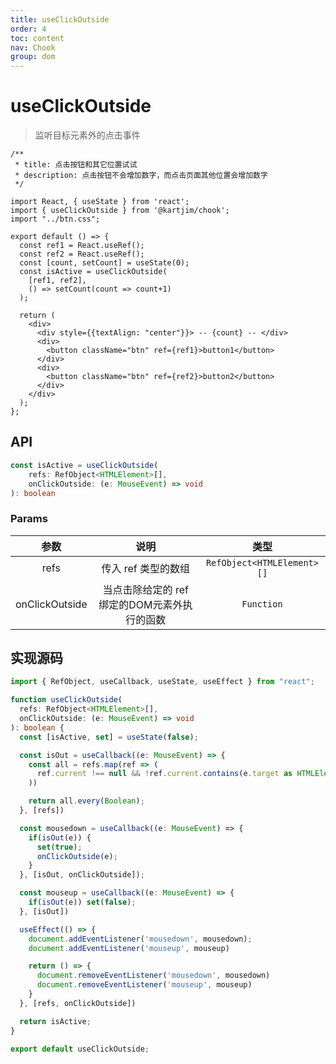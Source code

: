 ```yaml
---
title: useClickOutside
order: 4
toc: content
nav: Chook
group: dom
---
```

# useClickOutside

> 监听目标元素外的点击事件

```tsx
/**
 * title: 点击按钮和其它位置试试
 * description: 点击按钮不会增加数字，而点击页面其他位置会增加数字
 */

import React, { useState } from 'react';
import { useClickOutside } from '@kartjim/chook';
import "../btn.css";

export default () => {
  const ref1 = React.useRef();
  const ref2 = React.useRef();
  const [count, setCount] = useState(0);
  const isActive = useClickOutside(
    [ref1, ref2], 
    () => setCount(count => count+1)
  );

  return (
    <div>
      <div style={{textAlign: "center"}}> -- {count} -- </div>
      <div>
        <button className="btn" ref={ref1}>button1</button>
      </div>
      <div>
        <button className="btn" ref={ref2}>button2</button>
      </div>
    </div>
  );
};
```

## API
```ts
const isActive = useClickOutside(
    refs: RefObject<HTMLElement>[],
    onClickOutside: (e: MouseEvent) => void
): boolean
```
### Params
|      参数      |                     说明                     |            类型            |
| :------------: | :------------------------------------------: | :------------------------: |
|      refs      |             传入 ref 类型的数组              | `RefObject<HTMLElement>[]` |
| onClickOutside | 当点击除给定的 ref 绑定的DOM元素外执行的函数 |         `Function`         |


## 实现源码
```ts
import { RefObject, useCallback, useState, useEffect } from "react";

function useClickOutside(
  refs: RefObject<HTMLElement>[],
  onClickOutside: (e: MouseEvent) => void
): boolean {
  const [isActive, set] = useState(false);

  const isOut = useCallback((e: MouseEvent) => {
    const all = refs.map(ref => (
      ref.current !== null && !ref.current.contains(e.target as HTMLElement)
    ))

    return all.every(Boolean);
  }, [refs])

  const mousedown = useCallback((e: MouseEvent) => {
    if(isOut(e)) {
      set(true);
      onClickOutside(e);
    }
  }, [isOut, onClickOutside]);

  const mouseup = useCallback((e: MouseEvent) => {
    if(isOut(e)) set(false);
  }, [isOut])

  useEffect(() => {
    document.addEventListener('mousedown', mousedown);
    document.addEventListener('mouseup', mouseup)

    return () => {
      document.removeEventListener('mousedown', mousedown)
      document.removeEventListener('mouseup', mouseup)
    }
  }, [refs, onClickOutside])

  return isActive;
}

export default useClickOutside;
```
